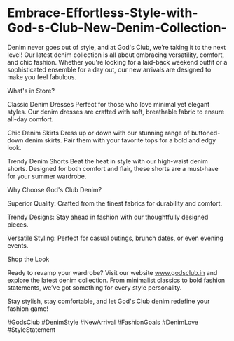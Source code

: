 # Embrace-Effortless-Style-with-God-s-Club-New-Denim-Collection-

Denim never goes out of style, and at God's Club, we’re taking it to the next level! Our latest denim collection is all about embracing versatility, comfort, and chic fashion. Whether you're looking for a laid-back weekend outfit or a sophisticated ensemble for a day out, our new arrivals are designed to make you feel fabulous.

What's in Store?

Classic Denim Dresses
Perfect for those who love minimal yet elegant styles. Our denim dresses are crafted with soft, breathable fabric to ensure all-day comfort.

Chic Denim Skirts
Dress up or down with our stunning range of buttoned-down denim skirts. Pair them with your favorite tops for a bold and edgy look.

Trendy Denim Shorts
Beat the heat in style with our high-waist denim shorts. Designed for both comfort and flair, these shorts are a must-have for your summer wardrobe.

Why Choose God's Club Denim?

Superior Quality: Crafted from the finest fabrics for durability and comfort.

Trendy Designs: Stay ahead in fashion with our thoughtfully designed pieces.

Versatile Styling: Perfect for casual outings, brunch dates, or even evening events.

Shop the Look

Ready to revamp your wardrobe? Visit our website www.godsclub.in and explore the latest denim collection. From minimalist classics to bold fashion statements, we’ve got something for every style personality.

Stay stylish, stay comfortable, and let God's Club denim redefine your fashion game!

#GodsClub #DenimStyle #NewArrival #FashionGoals #DenimLove #StyleStatement

